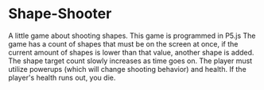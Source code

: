 # Shape-Shooter
A little game about shooting shapes.
This game is programmed in P5.js
The game has a count of shapes that must be on the screen at once, if the current amount of shapes is lower than that value, another shape is added. The shape target count slowly increases as time goes on. The player must utilize powerups (which will change shooting behavior) and health. If the player's health runs out, you die.
